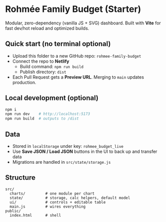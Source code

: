 # Rohmée Family Budget (Starter)

Modular, zero-dependency (vanilla JS + SVG) dashboard. Built with **Vite** for fast dev/hot reload and optimized builds.

## Quick start (no terminal optional)
- Upload this folder to a new GitHub repo: `rohmee-family-budget`
- Connect the repo to **Netlify**
  - Build command: `npm run build`
  - Publish directory: `dist`
- Each Pull Request gets a **Preview URL**. Merging to `main` updates production.

## Local development (optional)
```bash
npm i
npm run dev    # http://localhost:5173
npm run build  # outputs to /dist
```

## Data
- Stored in `localStorage` under key: `rohmee_budget_live`
- Use **Save JSON / Load JSON** buttons in the UI to back up and transfer data
- Migrations are handled in `src/state/storage.js`

## Structure
```
src/
  charts/         # one module per chart
  state/          # storage, calc helpers, default model
  ui/             # controls + editable table
  main.js         # wires everything
public/
  index.html      # shell
```
